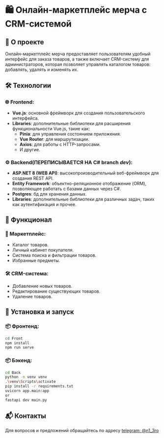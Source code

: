# 🛍️ Онлайн-маркетплейс мерча с CRM-системой

## 📖 О проекте

Онлайн-маркетплейс мерча предоставляет пользователям удобный интерфейс для заказа товаров, а также включает CRM-систему для администраторов, которая позволяет управлять каталогом товаров: добавлять, удалять и изменять их.

## 🛠️ Технологии

### 🌐 Frontend:
- **Vue.js**: основной фреймворк для создания пользовательского интерфейса.
- **Libraries**: дополнительные библиотеки для расширения функциональности Vue.js, такие как:
  - **Pinia**: для управления состоянием приложения.
  - **Vue Router**: для маршрутизации.
  - **Axios**: для работы с HTTP-запросами.
  - И другие.

### ⚙️ Backend(**ПЕРЕПИСЫВАЕТСЯ НА С# branch *dev***):
- **ASP.NET 8 (WEB API)**: высокопроизводительный веб-фреймворк для создания REST API.
- **Entity Framework**: объектно-реляционное отображение (ORM), позволяющее работать с базами данных через С#.
- **Postgres**: бд для хранения данных.
- **Libraries**: дополнительные библиотеки для различных задач, таких как аутентификация и прочее.

## 🚀 Функционал

### 🛒 Маркетплейс:
- Каталог товаров.
- Личный кабинет покупателя.
- Система поиска и фильтрации товаров.
- Избранные предметы.

### 🛠️ CRM-система:
- Добавление новых товаров.
- Редактирование существующих товаров.
- Удаление товаров.

## 🔧 Установка и запуск

### 📦 Фронтенд:
```bash
cd Front
npm install
npm run serve
```

### 📦 Бэкенд:
```bash
cd Back
python -m venv venv
.\venv\Scripts\activate
pip install -r requirements.txt
uvicorn app.main:app
or
fastapi dev main.py
```

## 📬 Контакты

Для вопросов и предложений обращайтесь по адресу [telegram: @n1_3ro](https://t.me/n1_3ro)
